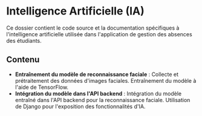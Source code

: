 # Intelligence Artificielle (IA)

Ce dossier contient le code source et la documentation spécifiques à l'intelligence artificielle utilisée dans l'application de gestion des absences des étudiants.

## Contenu

- **Entraînement du modèle de reconnaissance faciale** : Collecte et prétraitement des données d'images faciales. Entraînement du modèle à l'aide de TensorFlow.
- **Intégration du modèle dans l'API backend** : Intégration du modèle entraîné dans l'API backend pour la reconnaissance faciale. Utilisation de Django pour l'exposition des fonctionnalités d'IA.
